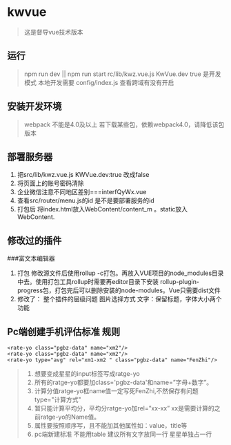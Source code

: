 # kwvue
> 这是督导vue技术版本

## 运行
> npm run dev || npm run start
> rc/lib/kwz.vue.js   KwVue.dev true 是开发模式
> 本地开发需要 config/index.js 查看跨域有没有开启

## 安装开发环境
> webpack 不能是4.0及以上 若下载某些包，依赖webpack4.0，请降低该包版本

## 部署服务器
1. 把src/lib/kwz.vue.js   KWVue.dev:true  改成false
2. 将页面上的账号密码清除
3. 企业微信注意不同地区差别===interfQyWx.vue
4. 查看src/router/menu.js的id 是不是要部署服务的id
5. 打包后 将index.html放入WebContent/content_m 。static放入WebContent.

## 修改过的插件
###富文本编辑器
  1. 打包 修改源文件后使用rollup -c打包。再放入VUE项目的node_modules目录中去。使用打包工具rollup时需要再editor目录下安装 rollup-plugin-progress包，打包完后可以删除安装的node-modules。Vue只需要dist文件
  2. 修改了：
     整个插件的层级问题
     图片选择方式
     文字：保留标题，字体大小两个功能

## Pc端创建手机评估标准 规则
```
<rate-yo class="pgbz-data" name="xm2"/>
<rate-yo class="pgbz-data" name="xm2"/>
<rate-yo type="avg" rel="xm1-xm2 " class="pgbz-data" name="FenZhi"/>
```
   > 1. 想要变成星星的input标签写成ratge-yo
   > 2. 所有的ratge-yo都要加class='pgbz-data'和name=”字母+数字”。 
   > 3. 计算分值ratge-yo框name值一定写死FenZhi,不然保存有问题 type="计算方式"
   > 4. 暂只能计算平均分，平均分ratge-yo加rel=”xx-xx” xx是需要计算的之前ratge-yo的Name值。
   > 5. 属性要按照顺序写，且不能加其他属性如：value，title等
   > 6. pc端新建标准 不能用table 建议所有文字放同一行 星星单独占一行
